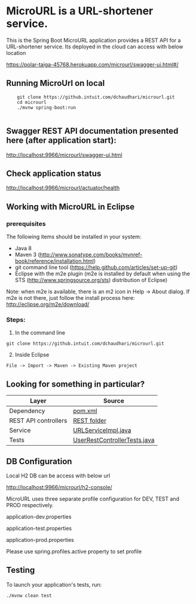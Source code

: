# MicroURL is a URL-shortener service.

This is the Spring Boot MicroURL application provides a REST API for a URL-shortener service.
Its deployed in the cloud can access with below location

<a href="https://polar-taiga-45768.herokuapp.com/microurl/swagger-ui.html#/">https://polar-taiga-45768.herokuapp.com/microurl/swagger-ui.html#/</a>

## Running MicroUrl on local
```
	git clone https://github.intuit.com/dchaudhari/microurl.git
	cd microurl
	./mvnw spring-boot:run
	
```
## Swagger REST API documentation presented here (after application start):
<a href="http://localhost:9966/microurl/swagger-ui.html">http://localhost:9966/microurl/swagger-ui.html</a>

## Check application status
<a href="http://localhost:9966/microurl/actuator/health">http://localhost:9966/microurl/actuator/health</a>

## Working with MicroURL in Eclipse

### prerequisites
The following items should be installed in your system:
* Java 8
* Maven 3 (http://www.sonatype.com/books/mvnref-book/reference/installation.html)
* git command line tool (https://help.github.com/articles/set-up-git)
* Eclipse with the m2e plugin (m2e is installed by default when using the STS (http://www.springsource.org/sts) distribution of Eclipse)

Note: when m2e is available, there is an m2 icon in Help -> About dialog.
If m2e is not there, just follow the install process here: http://eclipse.org/m2e/download/


### Steps:

1) In the command line
```
git clone https://github.intuit.com/dchaudhari/microurl.git
```
2) Inside Eclipse
```
File -> Import -> Maven -> Existing Maven project
```
## Looking for something in particular?

| Layer | Source |
|--|--|
| Dependency | [pom.xml](pom.xml)|
| REST API controllers | [REST folder](src/main/java/com/intuit/martech/microurl/web/rest) |
| Service | [URLServiceImpl.java](src/main/java/com/intuit/martech/microurl/service/URLServiceImpl.java) |
| Tests | [UserRestControllerTests.java](src/test/java/com/intuit/martech/microurl/web/rest) |

## DB Configuration

Local H2 DB can be access with below url

<a href="http://localhost:9966/microurl/h2-console/">http://localhost:9966/microurl/h2-console/</a>


MicroURL uses three separate profile configuration for DEV, TEST and PROD respectively.

application-dev.properties

application-test.properties

application-prod.properties


Please use spring.profiles.active property to set profile

## Testing

To launch your application's tests, run:

    ./mvnw clean test
